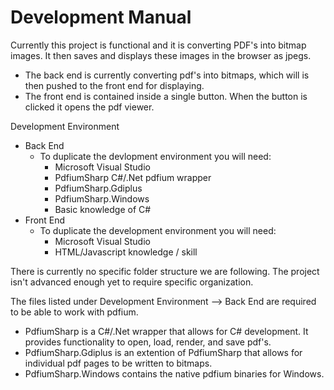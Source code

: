 # Development Manual 

Currently this project is functional and it is converting PDF's into bitmap images. It then saves and displays these images in the browser as jpegs.
- The back end is currently converting pdf's into bitmaps,
  which will is then pushed to the front end for displaying. 
- The front end is contained inside a single button. When the button is clicked
  it opens the pdf viewer.
  
Development Environment
- Back End
  - To duplicate the devlopment environment you will need:
    - Microsoft Visual Studio
    - PdfiumSharp C#/.Net pdfium wrapper
    - PdfiumSharp.Gdiplus
    - PdfiumSharp.Windows
    - Basic knowledge of C#
- Front End
  - To duplicate the development environment you will need:
    - Microsoft Visual Studio
    - HTML/Javascript knowledge / skill
  
There is currently no specific folder structure we are following. The project isn't 
advanced enough yet to require specific organization.

The files listed under Development Environment --> Back End are required to be able to work with pdfium.
- PdfiumSharp is a C#/.Net wrapper that allows for C# development. It provides functionality to open, load,
  render, and save pdf's.
- PdfiumSharp.Gdiplus is an extention of PdfiumSharp that allows for individual pdf pages to be written 
  to bitmaps.
- PdfiumSharp.Windows contains the native pdfium binaries for Windows.
